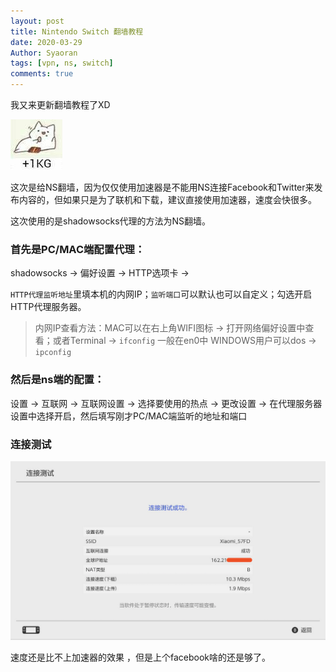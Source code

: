 ```yaml
---
layout: post
title: Nintendo Switch 翻墙教程
date: 2020-03-29
Author: Syaoran
tags: [vpn, ns, switch]
comments: true
---
```


我又来更新翻墙教程了XD 

![i](../post_images/add1kg.jpg)

这次是给NS翻墙，因为仅仅使用加速器是不能用NS连接Facebook和Twitter来发布内容的，但如果只是为了联机和下载，建议直接使用加速器，速度会快很多。

这次使用的是shadowsocks代理的方法为NS翻墙。

### 首先是PC/MAC端配置代理：  
shadowsocks -> 偏好设置 -> HTTP选项卡 ->  

`HTTP代理监听地址`里填本机的内网IP；`监听端口`可以默认也可以自定义；勾选开启HTTP代理服务器。
> 内网IP查看方法：MAC可以在右上角WIFI图标 -> 打开网络偏好设置中查看；或者Terminal -> `ifconfig` 一般在en0中 
> WINDOWS用户可以dos -> `ipconfig`

### 然后是ns端的配置：

设置 -> 互联网 -> 互联网设置 -> 选择要使用的热点 -> 更改设置 -> 在代理服务器设置中选择开启，然后填写刚才PC/MAC端监听的地址和端口

### 连接测试
![i](../post_images/ns_vpn.png)

速度还是比不上加速器的效果 ，但是上个facebook啥的还是够了。






















